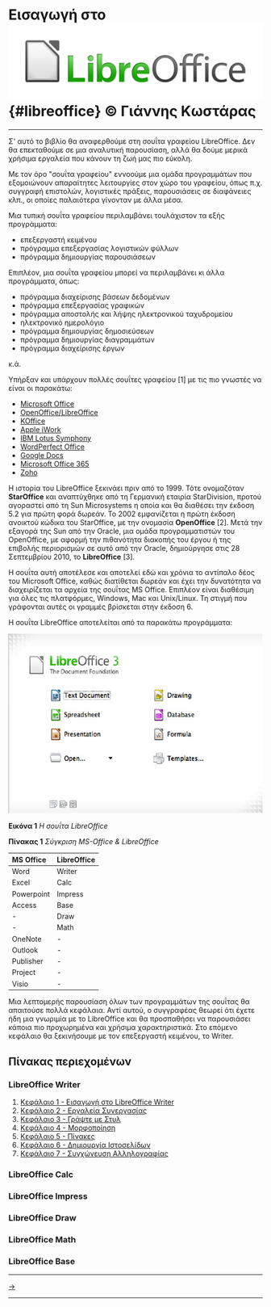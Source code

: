 # Εισαγωγή στο ![](assets/LibreOffice_logo.png) {#libreoffice} © Γιάννης Κωστάρας

---

Σ' αυτό το βιβλίο θα αναφερθούμε στη σουΐτα γραφείου LibreOffice. Δεν θα επεκταθούμε σε μια αναλυτική παρουσίαση, αλλά θα δούμε μερικά χρήσιμα εργαλεία που κάνουν τη ζωή μας πιο εύκολη.

Με τον όρο "σουΐτα γραφείου" εννοούμε μια ομάδα προγραμμάτων που εξομοιώνουν απαραίτητες λειτουργίες στον χώρο του γραφείου, όπως π.χ. συγγραφή επιστολών, λογιστικές πράξεις, παρουσιάσεις σε διαφάνειες κλπ., οι οποίες παλαιότερα γίνονταν με άλλα μέσα.

Μια τυπική σουΐτα γραφείου περιλαμβάνει τουλάχιστον τα εξής προγράμματα:

* επεξεργαστή κειμένου
* πρόγραμμα επεξεργασίας λογιστικών φύλλων
* πρόγραμμα δημιουργίας παρουσιάσεων

Επιπλέον, μια σουΐτα γραφείου μπορεί να περιλαμβάνει κι άλλα προγράμματα, όπως:

* πρόγραμμα διαχείρισης βάσεων δεδομένων
* πρόγραμμα επεξεργασίας γραφικών
* πρόγραμμα αποστολής και λήψης ηλεκτρονικού ταχυδρομείου
* ηλεκτρονικό ημερολόγιο
* πρόγραμμα δημιουργίας δημοσιεύσεων
* πρόγραμμα δημιουργίας διαγραμμάτων
* πρόγραμμα διαχείρισης έργων

κ.ά.

Υπήρξαν και υπάρχουν πολλές σουΐτες γραφείου \[1\] με τις πιο γνωστές να είναι οι παρακάτω:

* [Microsoft Office](http://office.microsoft.com/el-gr/)
* [OpenOffice/LibreOffice](http://www.libreoffice.org/)
* [KOffice](http://www.koffice.org/)
* [Apple iWork](http://www.apple.com/iwork/)
* [IBM Lotus Symphony](http://www-03.ibm.com/software/lotus/symphony/home.nsf/home)
* [WordPerfect Office](http://www.corel.com/corel/category.jsp?cat=cat20148&storeKey=us)
* [Google Docs](https://docs.google.com/)
* [Microsoft Office 365](http://www.microsoft.com/office/)
* [Zoho](http://www.zoho.com/)

Η ιστορία του LibreOffice ξεκινάει πριν από το 1999. Τότε ονομαζόταν **StarOffice** και αναπτύχθηκε από τη Γερμανική εταιρία StarDivision, προτού αγοραστεί από τη Sun Microsystems η οποία και θα διαθέσει την έκδοση 5.2 για πρώτη φορά δωρεάν. Το 2002 εμφανίζεται η πρώτη έκδοση ανοικτού κώδικα του StarOffice, με την ονομασία **OpenOffice** \[2\]. Μετά την εξαγορά της Sun από την Oracle, μια ομάδα προγραμματιστών του OpenOffice, με αφορμή την πιθανότητα διακοπής του έργου ή της επιβολής περιορισμών σε αυτό από την Oracle, δημιούργησε στις 28 Σεπτεμβρίου 2010, το **LibreOffice** \[3\].

Η σουΐτα αυτή αποτέλεσε και αποτελεί εδώ και χρόνια το αντίπαλο δέος του Microsoft Office, καθώς διατίθεται δωρεάν και έχει την δυνατότητα να διαχειρίζεται τα αρχεία της σουΐτας MS Office. Επιπλέον είναι διαθέσιμη για όλες τις πλατφόρμες, Windows, Mac και Unix/Linux. Τη στιγμή που γράφονται αυτές οι γραμμές βρίσκεται στην έκδοση 6.

Η σουΐτα LibreOffice αποτελείται από τα παρακάτω προγράμματα:

![](assets/Fig1.png)

**Εικόνα 1** _Η σουΐτα LibreOffice_

**Πίνακας 1** _Σύγκριση MS-Office & LibreOffice_

| **MS Office** | **LibreOffice** |
| :--- | :--- |
| Word | Writer |
| Excel | Calc |
| Powerpoint | Impress |
| Access | Base |
| - | Draw |
| - | Math |
| OneNote | - |
| Outlook | - |
| Publisher | - |
| Project | - |
| Visio | - |

Μια λεπτομερής παρουσίαση όλων των προγραμμάτων της σουΐτας θα απαιτούσε πολλά κεφάλαια. Αντί αυτού, ο συγγραφέας θεωρεί ότι έχετε ήδη μια γνωριμία με το LibreOffice και θα προσπαθήσει να παρουσιάσει κάποια πιο προχωρημένα και χρήσιμα χαρακτηριστικά. Στο επόμενο κεφάλαιο θα ξεκινήσουμε με τον επεξεργαστή κειμένου, το Writer.

## Πίνακας περιεχομένων

### LibreOffice Writer
1. [Κεφάλαιο 1 - Εισαγωγή στο LibreOffice Writer](Writer/LibreOfficeWriter_chap1.md)
2. [Κεφάλαιο 2 - Εργαλεία Συνεργασίας](Writer/LibreOfficeWriter_chap2.md)
3. [Κεφάλαιο 3 - Γράψτε με Στυλ](Writer/LibreOfficeWriter_chap3.md)
4. [Κεφάλαιο 4 - Μορφοποίηση](Writer/LibreOfficeWriter_chap4.md)
5. [Κεφάλαιο 5 - Πίνακες](Writer/LibreOfficeWriter_chap5.md)
6. [Κεφάλαιο 6 - Δημιουργία Ιστοσελίδων](Writer/LibreOfficeWriter_chap6.md)
7. [Κεφάλαιο 7 - Συγχώνευση Αλληλογραφίας](Writer/LibreOfficeWriter_chap7.md)


### LibreOffice Calc


### LibreOffice Impress


### LibreOffice Draw


### LibreOffice Math


### LibreOffice Base

---

[->](Writer/LibreOfficeWriter_chap1.md)

---